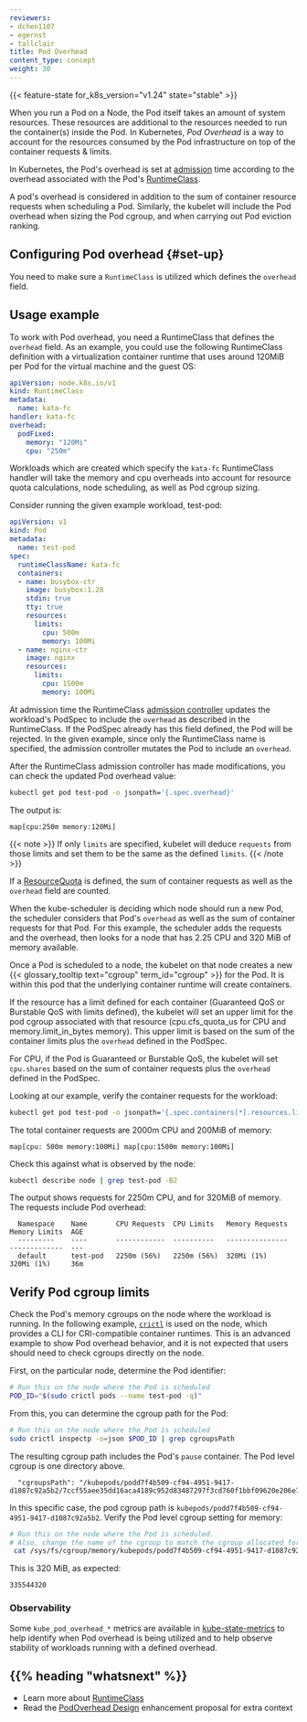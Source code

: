 ```yaml
---
reviewers:
- dchen1107
- egernst
- tallclair
title: Pod Overhead
content_type: concept
weight: 30
---
```


<!-- overview -->

{{< feature-state for_k8s_version="v1.24" state="stable" >}}

When you run a Pod on a Node, the Pod itself takes an amount of system resources. These
resources are additional to the resources needed to run the container(s) inside the Pod.
In Kubernetes, _Pod Overhead_ is a way to account for the resources consumed by the Pod
infrastructure on top of the container requests & limits.

<!-- body -->

In Kubernetes, the Pod's overhead is set at
[admission](/docs/reference/access-authn-authz/extensible-admission-controllers/#what-are-admission-webhooks)
time according to the overhead associated with the Pod's
[RuntimeClass](/docs/concepts/containers/runtime-class/).

A pod's overhead is considered in addition to the sum of container resource requests when
scheduling a Pod. Similarly, the kubelet will include the Pod overhead when sizing the Pod cgroup,
and when carrying out Pod eviction ranking.

## Configuring Pod overhead {#set-up}

You need to make sure a `RuntimeClass` is utilized which defines the `overhead` field.

## Usage example

To work with Pod overhead, you need a RuntimeClass that defines the `overhead` field. As
an example, you could use the following RuntimeClass definition with a virtualization container
runtime that uses around 120MiB per Pod for the virtual machine and the guest OS:

```yaml
apiVersion: node.k8s.io/v1
kind: RuntimeClass
metadata:
  name: kata-fc
handler: kata-fc
overhead:
  podFixed:
    memory: "120Mi"
    cpu: "250m"
```

Workloads which are created which specify the `kata-fc` RuntimeClass handler will take the memory and
cpu overheads into account for resource quota calculations, node scheduling, as well as Pod cgroup sizing.

Consider running the given example workload, test-pod:

```yaml
apiVersion: v1
kind: Pod
metadata:
  name: test-pod
spec:
  runtimeClassName: kata-fc
  containers:
  - name: busybox-ctr
    image: busybox:1.28
    stdin: true
    tty: true
    resources:
      limits:
        cpu: 500m
        memory: 100Mi
  - name: nginx-ctr
    image: nginx
    resources:
      limits:
        cpu: 1500m
        memory: 100Mi
```

At admission time the RuntimeClass [admission controller](/docs/reference/access-authn-authz/admission-controllers/)
updates the workload's PodSpec to include the `overhead` as described in the RuntimeClass. If the PodSpec already has this field defined,
the Pod will be rejected. In the given example, since only the RuntimeClass name is specified, the admission controller mutates the Pod
to include an `overhead`.

After the RuntimeClass admission controller has made modifications, you can check the updated
Pod overhead value:

```bash
kubectl get pod test-pod -o jsonpath='{.spec.overhead}'
```

The output is:

```
map[cpu:250m memory:120Mi]
```

{{< note >}}
If only `limits` are specified, kubelet will deduce `requests` from those limits and set them to be the same as the defined `limits`.
{{< /note >}}

If a [ResourceQuota](/docs/concepts/policy/resource-quotas/) is defined, the sum of container requests as well as the
`overhead` field are counted.

When the kube-scheduler is deciding which node should run a new Pod, the scheduler considers that Pod's
`overhead` as well as the sum of container requests for that Pod. For this example, the scheduler adds the
requests and the overhead, then looks for a node that has 2.25 CPU and 320 MiB of memory available.

Once a Pod is scheduled to a node, the kubelet on that node creates a new {{< glossary_tooltip
text="cgroup" term_id="cgroup" >}} for the Pod. It is within this pod that the underlying
container runtime will create containers.

If the resource has a limit defined for each container (Guaranteed QoS or Burstable QoS with limits defined),
the kubelet will set an upper limit for the pod cgroup associated with that resource (cpu.cfs_quota_us for CPU
and memory.limit_in_bytes memory). This upper limit is based on the sum of the container limits plus the `overhead`
defined in the PodSpec.

For CPU, if the Pod is Guaranteed or Burstable QoS, the kubelet will set `cpu.shares` based on the
sum of container requests plus the `overhead` defined in the PodSpec.

Looking at our example, verify the container requests for the workload:

```bash
kubectl get pod test-pod -o jsonpath='{.spec.containers[*].resources.limits}'
```

The total container requests are 2000m CPU and 200MiB of memory:

```
map[cpu: 500m memory:100Mi] map[cpu:1500m memory:100Mi]
```

Check this against what is observed by the node:

```bash
kubectl describe node | grep test-pod -B2
```

The output shows requests for 2250m CPU, and for 320MiB of memory. The requests include Pod overhead:

```
  Namespace    Name       CPU Requests  CPU Limits   Memory Requests  Memory Limits  AGE
  ---------    ----       ------------  ----------   ---------------  -------------  ---
  default      test-pod   2250m (56%)   2250m (56%)  320Mi (1%)       320Mi (1%)     36m
```

## Verify Pod cgroup limits

Check the Pod's memory cgroups on the node where the workload is running. In the following example,
[`crictl`](https://github.com/kubernetes-sigs/cri-tools/blob/master/docs/crictl.md)
is used on the node, which provides a CLI for CRI-compatible container runtimes. This is an
advanced example to show Pod overhead behavior, and it is not expected that users should need to check
cgroups directly on the node.

First, on the particular node, determine the Pod identifier:

```bash
# Run this on the node where the Pod is scheduled
POD_ID="$(sudo crictl pods --name test-pod -q)"
```

From this, you can determine the cgroup path for the Pod:

```bash
# Run this on the node where the Pod is scheduled
sudo crictl inspectp -o=json $POD_ID | grep cgroupsPath
```

The resulting cgroup path includes the Pod's `pause` container. The Pod level cgroup is one directory above.

```
  "cgroupsPath": "/kubepods/podd7f4b509-cf94-4951-9417-d1087c92a5b2/7ccf55aee35dd16aca4189c952d83487297f3cd760f1bbf09620e206e7d0c27a"
```

In this specific case, the pod cgroup path is `kubepods/podd7f4b509-cf94-4951-9417-d1087c92a5b2`.
Verify the Pod level cgroup setting for memory:

```bash
# Run this on the node where the Pod is scheduled.
# Also, change the name of the cgroup to match the cgroup allocated for your pod.
 cat /sys/fs/cgroup/memory/kubepods/podd7f4b509-cf94-4951-9417-d1087c92a5b2/memory.limit_in_bytes
```

This is 320 MiB, as expected:

```
335544320
```

### Observability

Some `kube_pod_overhead_*` metrics are available in [kube-state-metrics](https://github.com/kubernetes/kube-state-metrics)
to help identify when Pod overhead is being utilized and to help observe stability of workloads
running with a defined overhead.

## {{% heading "whatsnext" %}}

* Learn more about [RuntimeClass](/docs/concepts/containers/runtime-class/)
* Read the [PodOverhead Design](https://github.com/kubernetes/enhancements/tree/master/keps/sig-node/688-pod-overhead)
  enhancement proposal for extra context

